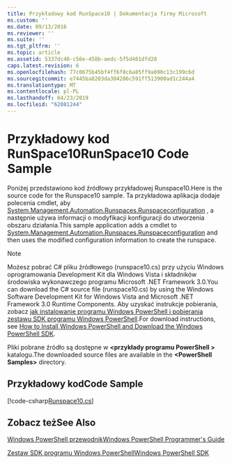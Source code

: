 ```yaml
---
title: Przykładowy kod RunSpace10 | Dokumentacja firmy Microsoft
ms.custom: ''
ms.date: 09/13/2016
ms.reviewer: ''
ms.suite: ''
ms.tgt_pltfrm: ''
ms.topic: article
ms.assetid: 5337dc40-c56e-458b-aedc-5f5d401dfd28
caps.latest.revision: 6
ms.openlocfilehash: 77c0675b45bf4ff6f8c6a85ff9a090c13c199c6d
ms.sourcegitcommit: e7445ba8203da304286c591ff513900ad1c244a4
ms.translationtype: MT
ms.contentlocale: pl-PL
ms.lasthandoff: 04/23/2019
ms.locfileid: "62081244"
---
```

# <a name="runspace10-code-sample"></a><span data-ttu-id="8daf0-102">Przykładowy kod RunSpace10</span><span class="sxs-lookup"><span data-stu-id="8daf0-102">RunSpace10 Code Sample</span></span>

<span data-ttu-id="8daf0-103">Poniżej przedstawiono kod źródłowy przykładowej Runspace10.</span><span class="sxs-lookup"><span data-stu-id="8daf0-103">Here is the source code for the Runspace10 sample.</span></span> <span data-ttu-id="8daf0-104">Ta przykładowa aplikacja dodaje polecenia cmdlet, aby [System.Management.Automation.Runspaces.Runspaceconfiguration](/dotnet/api/System.Management.Automation.Runspaces.RunspaceConfiguration) , a następnie używa informacji o modyfikacji konfiguracji do utworzenia obszaru działania.</span><span class="sxs-lookup"><span data-stu-id="8daf0-104">This sample application adds a cmdlet to [System.Management.Automation.Runspaces.Runspaceconfiguration](/dotnet/api/System.Management.Automation.Runspaces.RunspaceConfiguration) and then uses the modified configuration information to create the runspace.</span></span>

> [!NOTE]
> <span data-ttu-id="8daf0-105">Możesz pobrać C# pliku źródłowego (runspace10.cs) przy użyciu Windows oprogramowania Development Kit dla Windows Vista i składników środowiska wykonawczego programu Microsoft .NET Framework 3.0.</span><span class="sxs-lookup"><span data-stu-id="8daf0-105">You can download the C# source file (runspace10.cs) by using the Windows Software Development Kit for Windows Vista and Microsoft .NET Framework 3.0 Runtime Components.</span></span> <span data-ttu-id="8daf0-106">Aby uzyskać instrukcje pobierania, zobacz [jak instalowanie programu Windows PowerShell i pobierania zestawu SDK programu Windows PowerShell](/powershell/developer/installing-the-windows-powershell-sdk).</span><span class="sxs-lookup"><span data-stu-id="8daf0-106">For download instructions, see [How to Install Windows PowerShell and Download the Windows PowerShell SDK](/powershell/developer/installing-the-windows-powershell-sdk).</span></span>
>
> <span data-ttu-id="8daf0-107">Pliki pobrane źródło są dostępne w  **\<przykłady programu PowerShell >** katalogu.</span><span class="sxs-lookup"><span data-stu-id="8daf0-107">The downloaded source files are available in the **\<PowerShell Samples>** directory.</span></span>

## <a name="code-sample"></a><span data-ttu-id="8daf0-108">Przykładowy kod</span><span class="sxs-lookup"><span data-stu-id="8daf0-108">Code Sample</span></span>

[!code-csharp[Runspace10.cs](../../powershell-sdk-samples/SDK-2.0/csharp/Runspace10/Runspace10.cs#L11-L118 "Runspace10.cs")]

## <a name="see-also"></a><span data-ttu-id="8daf0-109">Zobacz też</span><span class="sxs-lookup"><span data-stu-id="8daf0-109">See Also</span></span>

[<span data-ttu-id="8daf0-110">Windows PowerShell przewodnik</span><span class="sxs-lookup"><span data-stu-id="8daf0-110">Windows PowerShell Programmer's Guide</span></span>](./windows-powershell-programmer-s-guide.md)

[<span data-ttu-id="8daf0-111">Zestaw SDK programu Windows PowerShell</span><span class="sxs-lookup"><span data-stu-id="8daf0-111">Windows PowerShell SDK</span></span>](../windows-powershell-reference.md)